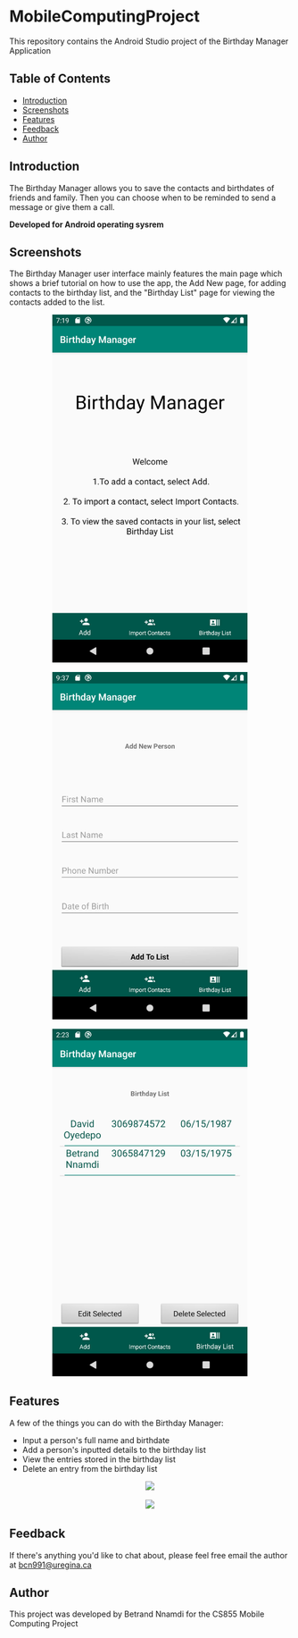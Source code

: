 # MobileComputingProject
This repository contains the Android Studio project of the Birthday Manager Application

## Table of Contents

- [Introduction](#introduction)
- [Screenshots](#screenshots)
- [Features](#features)
- [Feedback](#feedback)
- [Author](#author)

## Introduction

The Birthday Manager allows you to save the contacts and birthdates of friends and family. Then you can choose when to be reminded to send a message or give them a call. 

**Developed for Android operating sysrem**

## Screenshots

The Birthday Manager user interface mainly features the main page which shows a brief tutorial on how to use the app, the Add New page, for adding contacts to the birthday list, and the "Birthday List" page for viewing the contacts added to the list. 

<p align="center">
  <img src = "mainPage.png" width=350>
</p>
<p align="center">
  <img src = "addPage.png" width=350>
</p>

<p align="center">
  <img src = "afterDelete.png" width=350>
</p>

## Features

A few of the things you can do with the Birthday Manager:

* Input a person's full name and birthdate
* Add a person's inputted details to the birthday list
* View the entries stored in the birthday list
* Delete an entry from the birthday list

<p align="center">
  <img src = "http://i.imgur.com/IkSnFRL.png" width=700>
</p>

<p align="center">
  <img src = "http://i.imgur.com/0iorG20.png" width=700>
</p>

## Feedback
If there's anything you'd like to chat about, please feel free email the author at bcn991@uregina.ca

## Author

This project was developed by Betrand Nnamdi for the CS855 Mobile Computing Project

